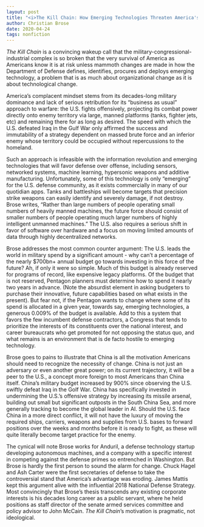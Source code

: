 ```yaml
---
layout: post
title: "<i>The Kill Chain: How Emerging Technologies Threaten America's Military Dominance</i> (2020)"
author: Christian Brose
date: 2020-04-24
tags: nonfiction
---
```


_The Kill Chain_ is a convincing wakeup call that the military-congressional-industrial complex is so broken that the very survival of America as Americans know it is at risk unless mammoth changes are made in how the Department of Defense defines, identifies, procures and deploys emerging technology, a problem that is as much about organizational change as it is about technological change. 

America’s complacent mindset stems from its decades-long military dominance and lack of serious retribution for its “business as usual” approach to warfare: the U.S. fights offensively, projecting its combat power directly onto enemy territory via large, manned platforms (tanks, fighter jets, etc) and remaining there for as long as desired. The speed with which the U.S. defeated Iraq in the Gulf War only affirmed the success and immutability of a strategy dependent on massed brute force and an inferior enemy whose territory could be occupied without repercussions to the homeland. 

Such an approach is infeasible with the information revolution and emerging technologies that will favor defense over offense, including sensors, networked systems, machine learning, hypersonic weapons and additive manufacturing. Unfortunately, some of this technology is only “emerging” for the U.S. defense community, as it exists commercially in many of our quotidian apps. Tanks and battleships will become targets that precision strike weapons can easily identify and severely damage, if not destroy. Brose writes, “Rather than large numbers of people operating small numbers of heavily manned machines, the future force should consist of smaller numbers of people operating much larger numbers of highly intelligent unmanned machines.” The U.S. also requires a serious shift in favor of software over hardware and a focus on moving limited amounts of data through highly decentralized networks. 

Brose addresses the most common counter argument: The U.S. leads the world in military spend by a significant amount - why can’t a percentage of the nearly $700bn+ annual budget go towards investing in this force of the future? Ah, if only it were so simple. Much of this budget is already reserved for programs of record, like expensive legacy platforms. Of the budget that is not reserved, Pentagon planners must determine how to spend it nearly two years in advance. (Note the absurdist element in asking budgeters to purchase their innovative, future capabilities based on what exists in the present). But fear not, if the Pentagon wants to change where some of its spend is allocated in a given year, towards say, emerging technologies, a generous 0.009% of the budget is available. Add to this a system that favors the few incumbent defense contractors, a Congress that tends to prioritize the interests of its constituents over the national interest, and career bureaucrats who get promoted for not opposing the status quo, and what remains is an environment that is de facto hostile to emerging technology. 

Brose goes to pains to illustrate that China is all the motivation Americans should need to recognize the necessity of change. China is not just an adversary or even another great power; on its current trajectory, it will be a peer to the U.S., a concept more foreign to most Americans than China itself. China’s military budget increased by 900% since observing the U.S. swiftly defeat Iraq in the Golf War. China has specifically invested in undermining the U.S.’s offensive strategy by increasing its missile arsenal, building out small but significant outposts in the South China Sea, and more generally tracking to become the global leader in AI. Should the U.S. face China in a more direct conflict, it will not have the luxury of moving the required ships, carriers, weapons and supplies from U.S. bases to forward positions over the weeks and months before it is ready to fight, as these will quite literally become target practice for the enemy. 

The cynical will note Brose works for Anduril, a defense technology startup developing autonomous machines, and a company with a specific interest in competing against the defense primes so entrenched in Washington. But Brose is hardly the first person to sound the alarm for change. Chuck Hagel and Ash Carter were the first secretaries of defense to take the controversial stand that America’s advantage was eroding. James Mattis kept this argument alive with the influential 2018 National Defense Strategy. Most convincingly that Brose’s thesis transcends any existing corporate interests is his decades long career as a public servant, where he held positions as staff director of the senate armed services committee and policy advisor to John McCain. _The Kill Chain_’s motivation is pragmatic, not ideological.
